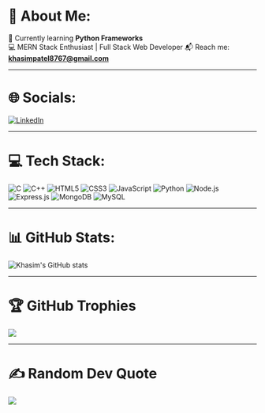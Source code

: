 # 💫 About Me:
🌱 Currently learning **Python Frameworks**  
💻 MERN Stack Enthusiast | Full Stack Web Developer 
📬 Reach me: **khasimpatel8767@gmail.com**  

---

# 🌐 Socials:
[![LinkedIn](https://img.shields.io/badge/-LinkedIn-blue?logo=linkedin&logoColor=white)](https://www.linkedin.com/in/khasimpatel/)  

---

# **💻 Tech Stack:**

![C](https://img.shields.io/badge/C-A8B9CC?style=for-the-badge&logo=c&logoColor=white)
![C++](https://img.shields.io/badge/C++-00599C?style=for-the-badge&logo=c%2B%2B&logoColor=white)
![HTML5](https://img.shields.io/badge/HTML5-E34F26?style=for-the-badge&logo=html5&logoColor=white)
![CSS3](https://img.shields.io/badge/CSS3-1572B6?style=for-the-badge&logo=css3&logoColor=white)
![JavaScript](https://img.shields.io/badge/JavaScript-F7DF1E?style=for-the-badge&logo=javascript&logoColor=black)
![Python](https://img.shields.io/badge/Python-3776AB?style=for-the-badge&logo=python&logoColor=white)
![Node.js](https://img.shields.io/badge/Node.js-339933?style=for-the-badge&logo=nodedotjs&logoColor=white)
![Express.js](https://img.shields.io/badge/Express.js-000000?style=for-the-badge&logo=express&logoColor=white)
![MongoDB](https://img.shields.io/badge/MongoDB-47A248?style=for-the-badge&logo=mongodb&logoColor=white)
![MySQL](https://img.shields.io/badge/MySQL-4479A1?style=for-the-badge&logo=mysql&logoColor=white)

 

---

# 📊 GitHub Stats:
![Khasim's GitHub stats](https://github-readme-stats.vercel.app/api?username=KhasimPatel&show_icons=true&theme=tokyonight)  

---

# 🏆 GitHub Trophies
![](https://github-profile-trophy.vercel.app/?username=KhasimPatel&theme=tokyonight&no-frame=false&no-bg=false&margin-w=4)

---

# ✍️ Random Dev Quote
![](https://quotes-github-readme.vercel.app/api?type=horizontal&theme=tokyonight)
